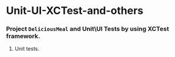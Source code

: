 # Unit-UI-XCTest-and-others

### Project `DeliciousMeal` and Unit\UI Tests by using XCTest framework.

1. Unit tests.

